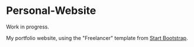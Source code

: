# Personal-Website

Work in progress.

My portfolio website, using the "Freelancer" template from <a
href="https://startbootstrap.com/">Start Bootstrap</a>.
